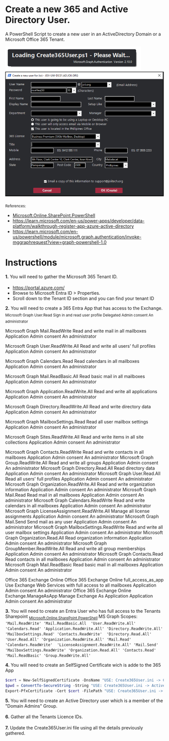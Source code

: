 # Create a new 365 and Active Directory User.
A PowerShell Script to create a new user in an ActiveDirectory Domain or a Microsoft Office 365 Tenant.

![Screenshot of Loading Create New 365 User.](./Loading-Create365User.png)
![Screenshot of a Create New 365 User.](./CreateNewUser.png)

<sub> References: 
- [Microsoft.Online.SharePoint.PowerShell](https://learn.microsoft.com/en-us/powershell/module/sharepoint-online/connect-sposervice?view=sharepoint-ps)
- https://learn.microsoft.com/en-us/power-apps/developer/data-platform/walkthrough-register-app-azure-active-directory
- https://learn.microsoft.com/en-us/powershell/module/microsoft.graph.authentication/invoke-mggraphrequest?view=graph-powershell-1.0
</sub> 

# Instructions

**1.** You will need to gather the Microsoft 365 Tenant ID.
<sub>
- https://portal.azure.com/ 
- Browse to Microsoft Entra ID > Properties.
- Scroll down to the Tenant ID section and you can find your tenant ID
</sub> 

**2.** You will need to create a 365 Entra App that has access to the Exchange.
<sub>
Microsoft Graph		User.Read						Sign in and read user profile					Delegated		Admin consent	An administrator

Microsoft Graph		Mail.ReadWrite					Read and write mail in all mailboxes			Application		Admin consent	An administrator

Microsoft Graph		User.ReadWrite.All				Read and write all users' full profiles			Application		Admin consent	An administrator

Microsoft Graph		Calendars.Read					Read calendars in all mailboxes					Application		Admin consent	An administrator

Microsoft Graph		Mail.ReadBasic.All				Read basic mail in all mailboxes				Application		Admin consent	An administrator

Microsoft Graph 	Application.ReadWrite.All		Read and write all applications					Application		Admin consent	An administrator

Microsoft Graph		Directory.ReadWrite.All			Read and write directory data					Application		Admin consent	An administrator

Microsoft Graph		MailboxSettings.Read			Read all user mailbox settings					Application		Admin consent	An administrator

Microsoft Graph		Sites.ReadWrite.All				Read and write items in all site collections	Application		Admin consent	An administrator

Microsoft Graph		Contacts.ReadWrite				Read and write contacts in all mailboxes		Application		Admin consent	An administrator
Microsoft Graph		Group.ReadWrite.All				Read and write all groups						Application		Admin consent	An administrator
Microsoft Graph		Directory.Read.All				Read directory data								Application		Admin consent	An administrator
Microsoft Graph		User.Read.All					Read all users' full profiles					Application		Admin consent	An administrator
Microsoft Graph		Organization.ReadWrite.All		Read and write organization information			Application		Admin consent	An administrator
Microsoft Graph		Mail.Read						Read mail in all mailboxes						Application		Admin consent	An administrator
Microsoft Graph		Calendars.ReadWrite				Read and write calendars in all mailboxes		Application		Admin consent	An administrator
Microsoft Graph		LicenseAssignment.ReadWrite.All	Manage all license assignments					Application		Admin consent	An administrator
Microsoft Graph		Mail.Send						Send mail as any user							Application		Admin consent	An administrator
Microsoft Graph		MailboxSettings.ReadWrite		Read and write all user mailbox settings		Application		Admin consent	An administrator
Microsoft Graph		Organization.Read.All			Read organization information					Application		Admin consent	An administrator
Microsoft Graph		GroupMember.ReadWrite.All		Read and write all group memberships			Application		Admin consent	An administrator
Microsoft Graph		Contacts.Read					Read contacts in all mailboxes					Application		Admin consent	An administrator
Microsoft Graph		Mail.ReadBasic					Read basic mail in all mailboxes				Application		Admin consent	An administrator

Office 365 Exchange Online	Office 365 Exchange Online	full_access_as_app				Use Exchange Web Services with full access to all mailboxes	Application	Admin consent	An administrator
Office 365 Exchange Online	Exchange.ManageAsApp		Manage Exchange As Application				Application		Admin consent	An administrator
</sub>

**3.** You will need to create an Entra User who has full access to the Tenants Sharepoint
<sub> [Microsoft.Online.SharePoint.PowerShell](https://learn.microsoft.com/en-us/powershell/module/sharepoint-online/connect-sposervice?view=sharepoint-ps) </sub> 
MS Graph Scopes:  `
'Mail.ReadWrite'
'Mail.ReadBasic.All 
'User.ReadWrite.All' 
'Calendars.Read'
'Application.ReadWrite.All'
'Directory.ReadWrite.All'
'MailboxSettings.Read'
'Contacts.ReadWrite' 
'Directory.Read.All'
'User.Read.All'
'Organization.ReadWrite.All'
'Mail.Read'
'Calendars.ReadWrite' 
'LicenseAssignment.ReadWrite.All'
'Mail.Send'
'MailboxSettings.ReadWrite'
'Organization.Read.All'
'Contacts.Read'
'Mail.ReadBasic'
'Group.ReadWrite.All' `

**4.** You will need to create an SelfSigned Certificate wich is adde to the 365 App
```powershell
$cert = New-SelfSignedCertificate -DnsName "USE: Create365User.ini -> ConnectSPOServiceUser" -CertStoreLocation cert:\LocalMachine\My -Type SSLServerAuthentication -NotAfter 2024-01-01 -NotBefore 2029-01-01
$pwd = ConvertTo-SecureString -String "USE: Create365User.ini -> ActiveDirectoryPassword" -Force -AsPlainText
Export-PfxCertificate -Cert $cert -FilePath "USE: Create365User.ini -> ConnectSPOServiceUser.pfx" -Password $pwd
```

**5.** You will need to create an Active Directory user which is a member of the "Domain Admins" Group.
<sub>
</sub> 

**6.** Gather all the Tenants Licence IDs.
<sub>
</sub> 

**7.** Update the Create365User.ini file using all the details previously gathered.
<sub>
</sub> 
